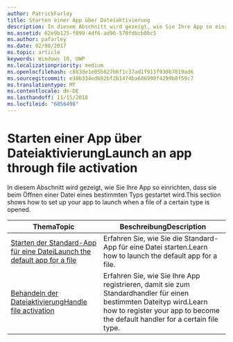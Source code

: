 ```yaml
---
author: PatrickFarley
title: Starten einer App über Dateiaktivierung
description: In diesem Abschnitt wird gezeigt, wie Sie Ihre App so einrichten, dass sie beim Öffnen einer Datei eines bestimmten Typs gestartet wird.
ms.assetid: 62e9b125-f899-4df6-ad96-570fdbcb8bc5
ms.author: pafarley
ms.date: 02/08/2017
ms.topic: article
keywords: Windows 10, UWP
ms.localizationpriority: medium
ms.openlocfilehash: c883de1e05b827b6f1c37ad1f911f930b7019ad6
ms.sourcegitcommit: e38b334edb82bf2b1474ba686990f4299b8f59c7
ms.translationtype: MT
ms.contentlocale: de-DE
ms.lasthandoff: 11/15/2018
ms.locfileid: "6856498"
---
```

# <a name="launch-an-app-through-file-activation"></a><span data-ttu-id="cf2c6-104">Starten einer App über Dateiaktivierung</span><span class="sxs-lookup"><span data-stu-id="cf2c6-104">Launch an app through file activation</span></span>

<span data-ttu-id="cf2c6-105">In diesem Abschnitt wird gezeigt, wie Sie Ihre App so einrichten, dass sie beim Öffnen einer Datei eines bestimmten Typs gestartet wird.</span><span class="sxs-lookup"><span data-stu-id="cf2c6-105">This section shows how to set up your app to launch when a file of a certain type is opened.</span></span>

| <span data-ttu-id="cf2c6-106">Thema</span><span class="sxs-lookup"><span data-stu-id="cf2c6-106">Topic</span></span> | <span data-ttu-id="cf2c6-107">Beschreibung</span><span class="sxs-lookup"><span data-stu-id="cf2c6-107">Description</span></span> |
|-------|-------------|
| [<span data-ttu-id="cf2c6-108">Starten der Standard-App für eine Datei</span><span class="sxs-lookup"><span data-stu-id="cf2c6-108">Launch the default app for a file</span></span>](launch-the-default-app-for-a-file.md) | <span data-ttu-id="cf2c6-109">Erfahren Sie, wie Sie die Standard-App für eine Datei starten.</span><span class="sxs-lookup"><span data-stu-id="cf2c6-109">Learn how to launch the default app for a file.</span></span> |
| [<span data-ttu-id="cf2c6-110">Behandeln der Dateiaktivierung</span><span class="sxs-lookup"><span data-stu-id="cf2c6-110">Handle file activation</span></span>](handle-file-activation.md) | <span data-ttu-id="cf2c6-111">Erfahren Sie, wie Sie Ihre App registrieren, damit sie zum Standardhandler für einen bestimmten Dateityp wird.</span><span class="sxs-lookup"><span data-stu-id="cf2c6-111">Learn how to register your app to become the default handler for a certain file type.</span></span> |